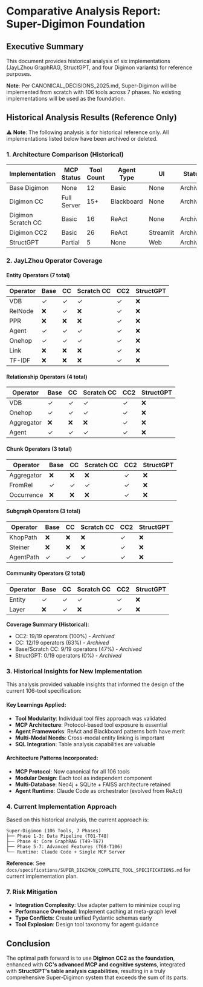 # Comparative Analysis Report: Super-Digimon Foundation

## Executive Summary

This document provides historical analysis of six implementations (JayLZhou GraphRAG, StructGPT, and four Digimon variants) for reference purposes. 

**Note**: Per CANONICAL_DECISIONS_2025.md, Super-Digimon will be implemented from scratch with 106 tools across 7 phases. No existing implementations will be used as the foundation.

## Historical Analysis Results (Reference Only)

⚠️ **Note**: The following analysis is for historical reference only. All implementations listed below have been archived or deleted.

### 1. Architecture Comparison (Historical)

| Implementation | MCP Status | Tool Count | Agent Type | UI | Status |
|----------------|------------|------------|------------|----|--------------------|
| Base Digimon | None | 12 | Basic | None | Archived |
| Digimon CC | Full Server | 15+ | Blackboard | None | Archived |
| Digimon Scratch CC | Basic | 16 | ReAct | None | Archived |
| Digimon CC2 | Basic | 26 | ReAct | Streamlit | Archived |
| StructGPT | Partial | 5 | None | Web | Archived |

### 2. JayLZhou Operator Coverage

#### Entity Operators (7 total)
| Operator | Base | CC | Scratch CC | CC2 | StructGPT |
|----------|------|-------|------------|-----|-----------|
| VDB | ✓ | ✓ | ✓ | ✓ | ❌ |
| RelNode | ❌ | ✓ | ❌ | ✓ | ❌ |
| PPR | ❌ | ❌ | ❌ | ✓ | ❌ |
| Agent | ✓ | ✓ | ✓ | ✓ | ❌ |
| Onehop | ✓ | ✓ | ✓ | ✓ | ❌ |
| Link | ❌ | ❌ | ❌ | ✓ | ❌ |
| TF-IDF | ❌ | ❌ | ❌ | ✓ | ❌ |

#### Relationship Operators (4 total)
| Operator | Base | CC | Scratch CC | CC2 | StructGPT |
|----------|------|-------|------------|-----|-----------|
| VDB | ✓ | ✓ | ✓ | ✓ | ❌ |
| Onehop | ✓ | ✓ | ✓ | ✓ | ❌ |
| Aggregator | ❌ | ❌ | ❌ | ✓ | ❌ |
| Agent | ✓ | ✓ | ✓ | ✓ | ❌ |

#### Chunk Operators (3 total)
| Operator | Base | CC | Scratch CC | CC2 | StructGPT |
|----------|------|-------|------------|-----|-----------|
| Aggregator | ❌ | ❌ | ❌ | ✓ | ❌ |
| FromRel | ✓ | ✓ | ✓ | ✓ | ❌ |
| Occurrence | ❌ | ❌ | ❌ | ✓ | ❌ |

#### Subgraph Operators (3 total)
| Operator | Base | CC | Scratch CC | CC2 | StructGPT |
|----------|------|-------|------------|-----|-----------|
| KhopPath | ❌ | ❌ | ❌ | ✓ | ❌ |
| Steiner | ❌ | ❌ | ❌ | ✓ | ❌ |
| AgentPath | ✓ | ✓ | ✓ | ✓ | ❌ |

#### Community Operators (2 total)
| Operator | Base | CC | Scratch CC | CC2 | StructGPT |
|----------|------|-------|------------|-----|-----------|
| Entity | ✓ | ✓ | ✓ | ✓ | ❌ |
| Layer | ❌ | ✓ | ❌ | ✓ | ❌ |

**Coverage Summary (Historical)**:
- CC2: 19/19 operators (100%) - *Archived*
- CC: 12/19 operators (63%) - *Archived*  
- Base/Scratch CC: 9/19 operators (47%) - *Archived*
- StructGPT: 0/19 operators (0%) - *Archived*

### 3. Historical Insights for New Implementation

This analysis provided valuable insights that informed the design of the current 106-tool specification:

#### Key Learnings Applied:
- **Tool Modularity**: Individual tool files approach was validated
- **MCP Architecture**: Protocol-based tool exposure is essential
- **Agent Frameworks**: ReAct and Blackboard patterns both have merit
- **Multi-Modal Needs**: Cross-modal entity linking is important
- **SQL Integration**: Table analysis capabilities are valuable

#### Architecture Patterns Incorporated:
- **MCP Protocol**: Now canonical for all 106 tools
- **Modular Design**: Each tool as independent component
- **Multi-Database**: Neo4j + SQLite + FAISS architecture retained
- **Agent Runtime**: Claude Code as orchestrator (evolved from ReAct)

### 4. Current Implementation Approach

Based on this historical analysis, the current approach is:

```
Super-Digimon (106 Tools, 7 Phases)
├── Phase 1-3: Data Pipeline (T01-T48)
├── Phase 4: Core GraphRAG (T49-T67) 
├── Phase 5-7: Advanced Features (T68-T106)
└── Runtime: Claude Code + Single MCP Server
```

**Reference**: See `docs/specifications/SUPER_DIGIMON_COMPLETE_TOOL_SPECIFICATIONS.md` for current implementation plan.

### 7. Risk Mitigation

- **Integration Complexity**: Use adapter pattern to minimize coupling
- **Performance Overhead**: Implement caching at meta-graph level
- **Type Conflicts**: Create unified Pydantic schemas early
- **Tool Explosion**: Design tool taxonomy for agent guidance

## Conclusion

The optimal path forward is to use **Digimon CC2 as the foundation**, enhanced with **CC's advanced MCP and cognitive systems**, integrated with **StructGPT's table analysis capabilities**, resulting in a truly comprehensive Super-Digimon system that exceeds the sum of its parts.